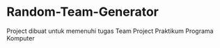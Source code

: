 # Random-Team-Generator
Project dibuat untuk memenuhi tugas Team Project Praktikum Programa Komputer
